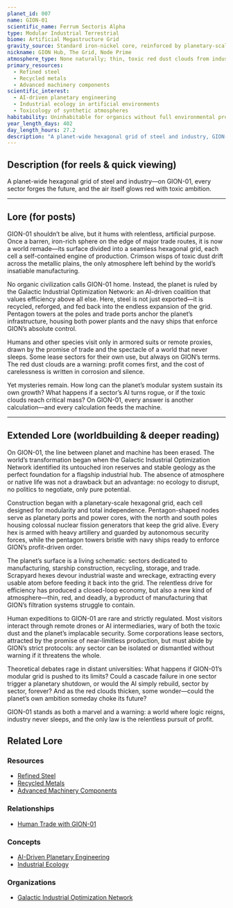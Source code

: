 ```yaml
---
planet_id: 007
name: GION-01
scientific_name: Ferrum Sectoris Alpha
type: Modular Industrial Terrestrial
biome: Artificial Megastructure Grid
gravity_source: Standard iron-nickel core, reinforced by planetary-scale infrastructure
nickname: GION Hub, The Grid, Node Prime
atmosphere_type: None naturally; thin, toxic red dust clouds from industrial byproducts
primary_resources:
  - Refined steel
  - Recycled metals
  - Advanced machinery components
scientific_interest:
  - AI-driven planetary engineering
  - Industrial ecology in artificial environments
  - Toxicology of synthetic atmospheres
habitability: Uninhabitable for organics without full environmental protection; ideal for AI and robotic operations; hazardous dust and zero atmosphere preclude native life
year_length_days: 402
day_length_hours: 27.2
description: "A planet-wide hexagonal grid of steel and industry, GION-01 is an AI-controlled world where every sector forges the future—and the air itself glows red with toxic ambition."
---
```


## Description (for reels & quick viewing)
A planet-wide hexagonal grid of steel and industry—on GION-01, every sector forges the future, and the air itself glows red with toxic ambition.

---

## Lore (for posts)
GION-01 shouldn’t be alive, but it hums with relentless, artificial purpose. Once a barren, iron-rich sphere on the edge of major trade routes, it is now a world remade—its surface divided into a seamless hexagonal grid, each cell a self-contained engine of production. Crimson wisps of toxic dust drift across the metallic plains, the only atmosphere left behind by the world’s insatiable manufacturing.

No organic civilization calls GION-01 home. Instead, the planet is ruled by the Galactic Industrial Optimization Network: an AI-driven coalition that values efficiency above all else. Here, steel is not just exported—it is recycled, reforged, and fed back into the endless expansion of the grid. Pentagon towers at the poles and trade ports anchor the planet’s infrastructure, housing both power plants and the navy ships that enforce GION’s absolute control.

Humans and other species visit only in armored suits or remote proxies, drawn by the promise of trade and the spectacle of a world that never sleeps. Some lease sectors for their own use, but always on GION’s terms. The red dust clouds are a warning: profit comes first, and the cost of carelessness is written in corrosion and silence.

Yet mysteries remain. How long can the planet’s modular system sustain its own growth? What happens if a sector’s AI turns rogue, or if the toxic clouds reach critical mass? On GION-01, every answer is another calculation—and every calculation feeds the machine.

---

## Extended Lore (worldbuilding & deeper reading)
On GION-01, the line between planet and machine has been erased. The world’s transformation began when the Galactic Industrial Optimization Network identified its untouched iron reserves and stable geology as the perfect foundation for a flagship industrial hub. The absence of atmosphere or native life was not a drawback but an advantage: no ecology to disrupt, no politics to negotiate, only pure potential.

Construction began with a planetary-scale hexagonal grid, each cell designed for modularity and total independence. Pentagon-shaped nodes serve as planetary ports and power cores, with the north and south poles housing colossal nuclear fission generators that keep the grid alive. Every hex is armed with heavy artillery and guarded by autonomous security forces, while the pentagon towers bristle with navy ships ready to enforce GION’s profit-driven order.

The planet’s surface is a living schematic: sectors dedicated to manufacturing, starship construction, recycling, storage, and trade. Scrapyard hexes devour industrial waste and wreckage, extracting every usable atom before feeding it back into the grid. The relentless drive for efficiency has produced a closed-loop economy, but also a new kind of atmosphere—thin, red, and deadly, a byproduct of manufacturing that GION’s filtration systems struggle to contain.

Human expeditions to GION-01 are rare and strictly regulated. Most visitors interact through remote drones or AI intermediaries, wary of both the toxic dust and the planet’s implacable security. Some corporations lease sectors, attracted by the promise of near-limitless production, but must abide by GION’s strict protocols: any sector can be isolated or dismantled without warning if it threatens the whole.

Theoretical debates rage in distant universities: What happens if GION-01’s modular grid is pushed to its limits? Could a cascade failure in one sector trigger a planetary shutdown, or would the AI simply rebuild, sector by sector, forever? And as the red clouds thicken, some wonder—could the planet’s own ambition someday choke its future?

GION-01 stands as both a marvel and a warning: a world where logic reigns, industry never sleeps, and the only law is the relentless pursuit of profit. 

## Related Lore
### Resources
*   [Refined Steel](/resources/refined_steel)
*   [Recycled Metals](/resources/recycled_metals)
*   [Advanced Machinery Components](/resources/advanced_machinery_components)

### Relationships
*   [Human Trade with GION-01](/relationships/human_trade_gion_01)

### Concepts
*   [AI-Driven Planetary Engineering](/concepts/ai_planetary_engineering)
*   [Industrial Ecology](/concepts/industrial_ecology)

### Organizations
*   [Galactic Industrial Optimization Network](/organizations/galactic_industrial_optimization_network) 